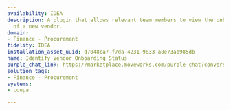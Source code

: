 ```yaml
---
availability: IDEA
description: A plugin that allows relevant team members to view the onboarding status
  of a new vendor.
domain:
- Finance - Procurement
fidelity: IDEA
installation_asset_uuid: d7048ca7-f7da-4231-9833-a8e73ab985db
name: Identify Vendor Onboarding Status
purple_chat_link: https://marketplace.moveworks.com/purple-chat?conversation=%7B%22startTimestamp%22%3A%2211%3A43%2BAM%22%2C%22messages%22%3A%5B%7B%22role%22%3A%22user%22%2C%22parts%22%3A%5B%7B%22richText%22%3A%22What%27s+the+onboarding+status+of+Dell%3F%22%7D%5D%7D%2C%7B%22role%22%3A%22assistant%22%2C%22parts%22%3A%5B%7B%22reasoningSteps%22%3A%5B%7B%22status%22%3A%22success%22%2C%22richText%22%3A%22Searching+Coupa+for+vendors+matching+%27Dell%27.%22%7D%5D%7D%2C%7B%22richText%22%3A%22I+found+a+few+vendors+matching+%27Dell%27.+Please+select+the+one+you%27re+looking+for%3A%3Cbr+xmlns%3D%5C%22http%3A%2F%2Fwww.w3.org%2F1999%2Fxhtml%5C%22+%2F%3E%3Cul+xmlns%3D%5C%22http%3A%2F%2Fwww.w3.org%2F1999%2Fxhtml%5C%22%3E%3Cli%3EDell+Technologies%3C%2Fli%3E%3Cli%3EDell+EMC%3C%2Fli%3E%3Cli%3EDell+Services%3C%2Fli%3E%3C%2Ful%3E%22%7D%5D%7D%2C%7B%22role%22%3A%22user%22%2C%22parts%22%3A%5B%7B%22richText%22%3A%22Dell+Technologies%22%7D%5D%7D%2C%7B%22role%22%3A%22assistant%22%2C%22parts%22%3A%5B%7B%22reasoningSteps%22%3A%5B%7B%22status%22%3A%22success%22%2C%22richText%22%3A%22Retrieving+full+vendor+details+for+Dell+Technologies+from+Coupa.%22%7D%5D%7D%2C%7B%22richText%22%3A%22%3Cp+xmlns%3D%5C%22http%3A%2F%2Fwww.w3.org%2F1999%2Fxhtml%5C%22%3E%3Cstrong%3EHere+are+the+details+for+Dell+Technologies%3A%3C%2Fstrong%3E%3Cbr+%2F%3E%3C%2Fp%3E%3Cul+xmlns%3D%5C%22http%3A%2F%2Fwww.w3.org%2F1999%2Fxhtml%5C%22%3E%3Cli%3E%3Cp%3E%3Cstrong%3EVendor+Name%3A%3C%2Fstrong%3E+Dell+Technologies%3C%2Fp%3E%3C%2Fli%3E%3C%2Ful%3E%3Cul+xmlns%3D%5C%22http%3A%2F%2Fwww.w3.org%2F1999%2Fxhtml%5C%22%3E%3Cli%3E%3Cp%3E%3Cstrong%3EStatus%3A%3C%2Fstrong%3E+Inactive%3C%2Fp%3E%3C%2Fli%3E%3C%2Ful%3E%3Cul+xmlns%3D%5C%22http%3A%2F%2Fwww.w3.org%2F1999%2Fxhtml%5C%22%3E%3Cli%3E%3Cp%3E%3Cstrong%3EOnboarding+Status%3A%3C%2Fstrong%3E+Pending+Approval%3C%2Fp%3E%3C%2Fli%3E%3C%2Ful%3E%3Cul+xmlns%3D%5C%22http%3A%2F%2Fwww.w3.org%2F1999%2Fxhtml%5C%22%3E%3Cli%3E%3Cp%3E%3Cstrong%3EPO+Email%3A%3C%2Fstrong%3E+%3Ca+rel%3D%5C%22noopener+noreferrer+nofollow%5C%22+class%3D%5C%22editor-link%5C%22+href%3D%5C%22mailto%3Aupgrade%2Bdellfr%40coupa.com%5C%22%3Eupgrade%2Bdellfr%40coupa.com%3C%2Fa%3E%3C%2Fp%3E%3C%2Fli%3E%3C%2Ful%3E%3Cul+xmlns%3D%5C%22http%3A%2F%2Fwww.w3.org%2F1999%2Fxhtml%5C%22%3E%3Cli%3E%3Cp%3E%3Cstrong%3ECreated+At%3A%3C%2Fstrong%3E+2016-09-29%3C%2Fp%3E%3C%2Fli%3E%3C%2Ful%3E%3Cul+xmlns%3D%5C%22http%3A%2F%2Fwww.w3.org%2F1999%2Fxhtml%5C%22%3E%3Cli%3E%3Cp%3E%3Cstrong%3EEnterprise%3A%3C%2Fstrong%3E+Global+Enterprise%3C%2Fp%3E%3C%2Fli%3E%3C%2Ful%3E%3Cul+xmlns%3D%5C%22http%3A%2F%2Fwww.w3.org%2F1999%2Fxhtml%5C%22%3E%3Cli%3E%3Cp%3E%3Cstrong%3ECommodity%3A%3C%2Fstrong%3E+Laptops%3C%2Fp%3E%3C%2Fli%3E%3C%2Ful%3E%3Cul+xmlns%3D%5C%22http%3A%2F%2Fwww.w3.org%2F1999%2Fxhtml%5C%22%3E%3Cli%3E%3Cp%3E%3Cstrong%3EPrimary+Contact+Email%3A%3C%2Fstrong%3E+%3Ca+rel%3D%5C%22noopener+noreferrer+nofollow%5C%22+class%3D%5C%22editor-link%5C%22+href%3D%5C%22mailto%3Aupgrade%2Bdellfr%40coupa.com%5C%22%3Eupgrade%2Bdellfr%40coupa.com%3C%2Fa%3E%3C%2Fp%3E%3C%2Fli%3E%3C%2Ful%3E%22%7D%2C%7B%22citations%22%3A%5B%7B%22connectorName%22%3A%22coupa%22%2C%22citationTitle%22%3A%22Dell+Technologies%22%7D%5D%7D%2C%7B%22richText%22%3A%22If+you+need+more+details+about+this+vendor+or+want+the+status+for+another+Dell+entity%2C+let+me+know%21%22%7D%5D%7D%5D%7D
solution_tags:
- Finance - Procurement
systems:
- coupa

---
```

